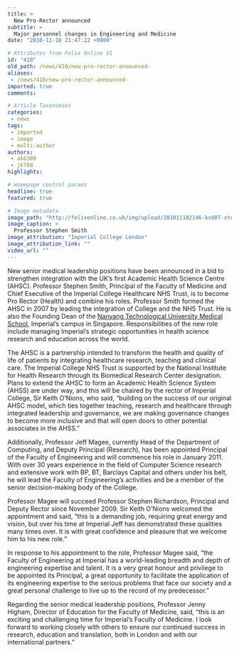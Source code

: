 ```yaml
---
title: >
  New Pro-Rector announced
subtitle: >
  Major personnel changes in Engineering and Medicine
date: "2010-11-18 21:47:22 +0000"

# Attributes from Felix Online V1
id: "410"
old_path: /news/410/new-pro-rector-announced-
aliases:
 - /news/410/new-pro-rector-announced-
imported: true
comments:

# Article Taxonomies
categories:
 - news
tags:
 - imported
 - image
 - multi-author
authors:
 - ak6309
 - jk708
highlights:

# Homepage control params
headline: true
featured: true

# Image metadata
image_path: "http://felixonline.co.uk/img/upload/201011182146-ks607-stevesmi.jpg"
image_caption: >
  Professor Stephen Smith
image_attribution: "Imperial College London"
image_attribution_link: ""
video_url: ""
---
```


New senior medical leadership positions have been announced in a bid to strengthen integration with the UK’s first Academic Health Science Centre (AHSC). Professor Stephen Smith, Principal of the Faculty of Medicine and Chief Executive of the Imperial College Healthcare NHS Trust, is to become Pro Rector (Health) and combine his roles. Professor Smith formed the AHSC in 2007 by leading the integration of College and the NHS Trust. He is also the Founding Dean of the [Nanyang Technological University Medical School](http://felixonline.co.uk/news/177/imperial-opens-medical-campus-in-singapore/), Imperial’s campus in Singapore. Responsibilities of the new role include managing Imperial’s strategic opportunities in health science research and education across the world.

The AHSC is a partnership intended to transform the health and quality of life of patients by integrating healthcare research, teaching and clinical care. The Imperial College NHS Trust is supported by the National Institute for Health Research through its Biomedical Research Center designation. Plans to extend the AHSC to form an Academic Health Science System (AHSS) are under way, and this will be chaired by the rector of Imperial College, Sir Keith O’Nions, who said, “building on the success of our original AHSC model, which ties together teaching, research and healthcare through integrated leadership and governance, we are making governance changes to become more inclusive and that will open doors to other potential associates in the AHSS.”

Additionally, Professor Jeff Magee, currently Head of the Department of Computing, and Deputy Principal (Research), has been appointed Principal of the Faculty of Engineering and will commence his role in January 2011. With over 30 years experience in the field of Computer Science research and extensive work with BP, BT, Barclays Capital and others under his belt, he will lead the Faculty of Engineering’s activities and be a member of the senior decision-making body of the College.

Professor Magee will succeed Professor Stephen Richardson, Principal and Deputy Rector since November 2009. Sir Keith O’Nions welcomed the appointment and said, “this is a demanding job, requiring great energy and vision, but over his time at Imperial Jeff has demonstrated these qualities many times over. It is with great confidence and pleasure that we welcome him to his new role.”

In response to his appointment to the role, Professor Magee said, “the Faculty of Engineering at Imperial has a world-leading breadth and depth of engineering expertise and talent. It is a very great honour and privilege to be appointed its Principal, a great opportunity to facilitate the application of its engineering expertise to the serious problems that face our society and a great personal challenge to live up to the record of my predecessor.”

Regarding the senior medical leadership positions, Professor Jenny Higham, Director of Education for the Faculty of Medicine, said, “this is an exciting and challenging time for Imperial’s Faculty of Medicine. I look forward to working closely with others to ensure our continued success in research, education and translation, both in London and with our international partners.”
